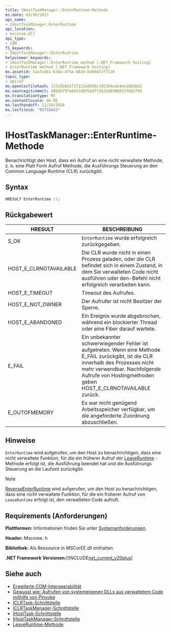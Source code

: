 ```yaml
---
title: IHostTaskManager::EnterRuntime-Methode
ms.date: 03/30/2017
api_name:
- IHostTaskManager.EnterRuntime
api_location:
- mscoree.dll
api_type:
- COM
f1_keywords:
- IHostTaskManager::EnterRuntime
helpviewer_keywords:
- IHostTaskManager::EnterRuntime method [.NET Framework hosting]
- EnterRuntime method [.NET Framework hosting]
ms.assetid: 1aa7a4b1-636a-4f5e-b834-b406d72f7120
topic_type:
- apiref
ms.openlocfilehash: 11515bbb5717222a0030c1953b4eab4eb1b83bb2
ms.sourcegitcommit: d8020797a6657d0fbbdff362b80300815f682f94
ms.translationtype: MT
ms.contentlocale: de-DE
ms.lasthandoff: 11/24/2020
ms.locfileid: "95731643"
---
```

# <a name="ihosttaskmanagerenterruntime-method"></a>IHostTaskManager::EnterRuntime-Methode

Benachrichtigt den Host, dass ein Aufruf an eine nicht verwaltete Methode, z. b. eine Platt Form Aufruf Methode, die Ausführungs Steuerung an den Common Language Runtime (CLR) zurückgibt.  
  
## <a name="syntax"></a>Syntax  
  
```cpp  
HRESULT EnterRuntime ();  
```  
  
## <a name="return-value"></a>Rückgabewert  
  
|HRESULT|BESCHREIBUNG|  
|-------------|-----------------|  
|S_OK|`EnterRuntime` wurde erfolgreich zurückgegeben.|  
|HOST_E_CLRNOTAVAILABLE|Die CLR wurde nicht in einen Prozess geladen, oder die CLR befindet sich in einem Zustand, in dem Sie verwalteten Code nicht ausführen oder den-Befehl nicht erfolgreich verarbeiten kann.|  
|HOST_E_TIMEOUT|Timeout des Aufrufes.|  
|HOST_E_NOT_OWNER|Der Aufrufer ist nicht Besitzer der Sperre.|  
|HOST_E_ABANDONED|Ein Ereignis wurde abgebrochen, während ein blockierter Thread oder eine Fiber darauf wartete.|  
|E_FAIL|Ein unbekannter schwerwiegender Fehler ist aufgetreten. Wenn eine Methode E_FAIL zurückgibt, ist die CLR innerhalb des Prozesses nicht mehr verwendbar. Nachfolgende Aufrufe von Hostingmethoden geben HOST_E_CLRNOTAVAILABLE zurück.|  
|E_OUTOFMEMORY|Es war nicht genügend Arbeitsspeicher verfügbar, um die angeforderte Zuordnung abzuschließen.|  
  
## <a name="remarks"></a>Hinweise  

 `EnterRuntime` wird aufgerufen, um den Host zu benachrichtigen, dass eine nicht verwaltete Funktion, für die ein früherer Aufruf der [LeaveRuntime](ihosttaskmanager-leaveruntime-method.md) -Methode erfolgt ist, die Ausführung beendet hat und die Ausführungs Steuerung an die Laufzeit zurückgibt.  
  
> [!NOTE]
> [ReverseEnterRuntime](ihosttaskmanager-reverseenterruntime-method.md) wird aufgerufen, um den Host zu benachrichtigen, dass eine nicht verwaltete Funktion, für die ein früherer Aufruf von `LeaveRuntime` erfolgt ist, den verwalteten Code aufruft.  
  
## <a name="requirements"></a>Requirements (Anforderungen)  

 **Plattformen:** Informationen finden Sie unter [Systemanforderungen](../../get-started/system-requirements.md).  
  
 **Header:** Mscoree. h  
  
 **Bibliothek:** Als Ressource in MSCorEE.dll enthalten  
  
 **.NET Framework Versionen:**[!INCLUDE[net_current_v20plus](../../../../includes/net-current-v20plus-md.md)]  
  
## <a name="see-also"></a>Siehe auch

- [Erweiterte COM-Interoperabilität](/previous-versions/dotnet/netframework-4.0/bd9cdfyx(v=vs.100))
- [Gewusst wie: Aufrufen von systemeigenen DLLs aus verwaltetem Code mithilfe von PInvoke](/cpp/dotnet/how-to-call-native-dlls-from-managed-code-using-pinvoke)
- [ICLRTask-Schnittstelle](iclrtask-interface.md)
- [ICLRTaskManager-Schnittstelle](iclrtaskmanager-interface.md)
- [IHostTask-Schnittstelle](ihosttask-interface.md)
- [IHostTaskManager-Schnittstelle](ihosttaskmanager-interface.md)
- [LeaveRuntime-Methode](ihosttaskmanager-leaveruntime-method.md)
